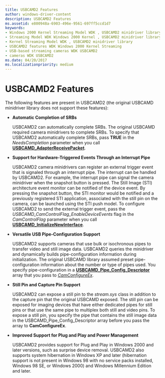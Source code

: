```yaml
---
title: USBCAMD2 Features
author: windows-driver-content
description: USBCAMD2 Features
ms.assetid: e800948a-6903-496e-9561-697ff5ccd1d7
keywords:
- Windows 2000 Kernel Streaming Model WDK , USBCAMD2 minidriver library
- Streaming Model WDK Windows 2000 Kernel , USBCAMD2 minidriver library
- Kernel Streaming Model WDK , USBCAMD2 minidriver library
- USBCAMD2 features WDK Windows 2000 Kernel Streaming
- USB-based streaming cameras WDK USBCAMD2
- cameras WDK USBCAMD2
ms.date: 04/20/2017
ms.localizationpriority: medium
---
```


# USBCAMD2 Features


The following features are present in USBCAMD2 (the original USBCAMD minidriver library does not support these features):

-   **Automatic Completion of SRBs**

    USBCAMD2 can automatically complete SRBs. The original USBCAMD required camera minidrivers to complete SRBs. To specify that USBCAMD2 automatically complete SRBs, pass **TRUE** in the *NeedsCompletion* parameter when you call [**USBCAMD\_AdapterReceivePacket**](https://msdn.microsoft.com/library/windows/hardware/ff568574).

-   **Support for Hardware-Triggered Events Through an Interrupt Pipe**

    USBCAMD2 camera minidrivers can register an external trigger event that is signaled through an interrupt pipe. The interrupt can be handled by USBCAMD2. For example, the interrupt pipe can signal the camera minidriver when the snapshot button is pressed. The Still Image (STI) architecture event monitor can be notified of the device event. By pressing the snapshot button, the STI monitor would be notified and a previously registered STI application, associated with the still pin on the camera, can be launched using the STI push model. To configure USBCAMD2 to send the external trigger event, pass the *USBCAMD\_CamControlFlag\_EnableDeviceEvents* flag in the *CamControlFlag* parameter when you call [**USBCAMD\_InitializeNewInterface**](https://msdn.microsoft.com/library/windows/hardware/ff568599).

-   **Versatile USB Pipe-Configuration Support**

    USBCAMD2 supports cameras that use bulk or isochronous pipes to transfer video and still image data. USBCAMD2 queries the minidriver and dynamically builds pipe-configuration information during initialization. The original USBCAMD library assumed preset pipe-configuration information about the number or type of pipes used. You specify pipe-configuration in a [**USBCAMD\_Pipe\_Config\_Descriptor**](https://msdn.microsoft.com/library/windows/hardware/ff568623) array that you pass to [*CamConfigureEx*](https://msdn.microsoft.com/library/windows/hardware/ff557605).

-   **Still Pin and Capture Pin Support**

    USBCAMD2 can expose a still pin to the *stream.sys* class in addition to the capture pin that the original USBCAMD exposed. The still pin can be exposed for imaging devices that have either dedicated pipes for still pins or that use the same pipe to multiplex both still and video pins. To expose a still pin, you specify the pipe that contains the still image data in the USBCAMD\_Pipe\_Config\_Descriptor array before you pass the array to **CamConfigureEx**.

-   **Improved Support for Plug and Play and Power Management**

    USBCAMD2 provides support for Plug and Play in Windows 2000 and later versions, such as surprise device removal. USBCAMD2 also supports system hibernation in Windows XP and later (hibernation support is not present in Windows 98 with no service packs installed, Windows 98 SE, or Windows 2000) and Windows Millennium Edition and later.

 

 




